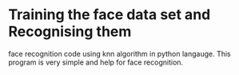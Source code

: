 # Training the face data set and Recognising them


face recognition code using knn algorithm in python langauge.
This program is very simple and help for face recognition.
